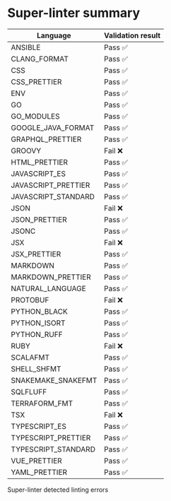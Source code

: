 # Super-linter summary

<!-- textlint-disable terminology -->
| Language               | Validation result |
| -----------------------|-------------------|
| ANSIBLE | Pass ✅ |
| CLANG_FORMAT | Pass ✅ |
| CSS | Pass ✅ |
| CSS_PRETTIER | Pass ✅ |
| ENV | Pass ✅ |
| GO | Pass ✅ |
| GO_MODULES | Pass ✅ |
| GOOGLE_JAVA_FORMAT | Pass ✅ |
| GRAPHQL_PRETTIER | Pass ✅ |
| GROOVY | Fail ❌ |
| HTML_PRETTIER | Pass ✅ |
| JAVASCRIPT_ES | Pass ✅ |
| JAVASCRIPT_PRETTIER | Pass ✅ |
| JAVASCRIPT_STANDARD | Pass ✅ |
| JSON | Fail ❌ |
| JSON_PRETTIER | Pass ✅ |
| JSONC | Pass ✅ |
| JSX | Fail ❌ |
| JSX_PRETTIER | Pass ✅ |
| MARKDOWN | Pass ✅ |
| MARKDOWN_PRETTIER | Pass ✅ |
| NATURAL_LANGUAGE | Pass ✅ |
| PROTOBUF | Fail ❌ |
| PYTHON_BLACK | Pass ✅ |
| PYTHON_ISORT | Pass ✅ |
| PYTHON_RUFF | Pass ✅ |
| RUBY | Fail ❌ |
| SCALAFMT | Pass ✅ |
| SHELL_SHFMT | Pass ✅ |
| SNAKEMAKE_SNAKEFMT | Pass ✅ |
| SQLFLUFF | Pass ✅ |
| TERRAFORM_FMT | Pass ✅ |
| TSX | Fail ❌ |
| TYPESCRIPT_ES | Pass ✅ |
| TYPESCRIPT_PRETTIER | Pass ✅ |
| TYPESCRIPT_STANDARD | Pass ✅ |
| VUE_PRETTIER | Pass ✅ |
| YAML_PRETTIER | Pass ✅ |
<!-- textlint-enable terminology -->

Super-linter detected linting errors
